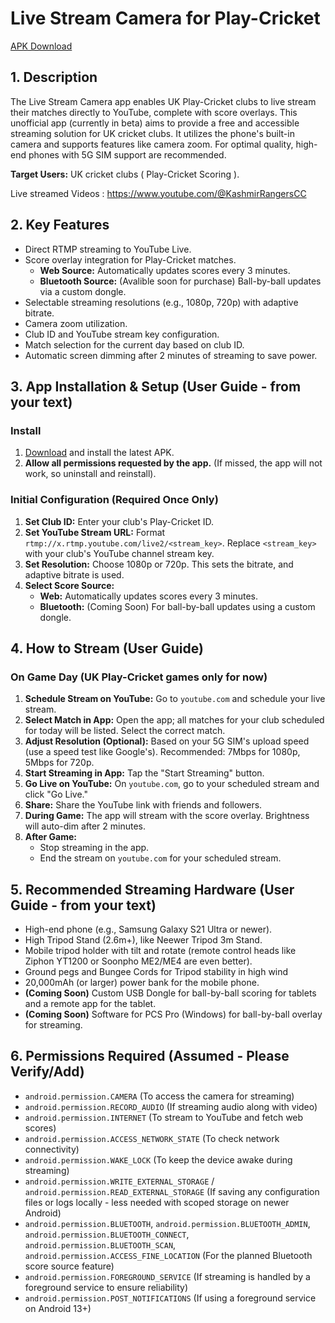 # Live Stream Camera for Play-Cricket

[APK Download](https://github.com/shesh99999/livestreamcamera_app/releases/download/1.0.0/livestreamcamera.1.0.0.apk) 

## 1. Description
The Live Stream Camera app enables UK Play-Cricket clubs to live stream their matches directly to YouTube, complete with score overlays. This unofficial app (currently in beta) aims to provide a free and accessible streaming solution for UK cricket clubs. It utilizes the phone's built-in camera and supports features like camera zoom. For optimal quality, high-end phones with 5G SIM support are recommended.

**Target Users:** UK cricket clubs ( Play-Cricket Scoring ).

Live streamed Videos : https://www.youtube.com/@KashmirRangersCC

## 2. Key Features
*   Direct RTMP streaming to YouTube Live.
*   Score overlay integration for Play-Cricket matches.
    *   **Web Source:** Automatically updates scores every 3 minutes.
    *   **Bluetooth Source:** (Avalible soon for purchase) Ball-by-ball updates via a custom dongle.
*   Selectable streaming resolutions (e.g., 1080p, 720p) with adaptive bitrate.
*   Camera zoom utilization.
*   Club ID and YouTube stream key configuration.
*   Match selection for the current day based on club ID.
*   Automatic screen dimming after 2 minutes of streaming to save power.

## 3. App Installation & Setup (User Guide - from your text)

### Install
1.  [Download](https://github.com/shesh99999/livestreamcamera_app/releases/download/1.0.0/livestreamcamera.1.0.0.apk) and install the latest APK.
2.  **Allow all permissions requested by the app.** (If missed, the app will not work, so uninstall and reinstall).

### Initial Configuration (Required Once Only)
1.  **Set Club ID:** Enter your club's Play-Cricket ID.
2.  **Set YouTube Stream URL:** Format `rtmp://x.rtmp.youtube.com/live2/<stream_key>`. Replace `<stream_key>` with your club's YouTube channel stream key.
3.  **Set Resolution:** Choose 1080p or 720p. This sets the bitrate, and adaptive bitrate is used.
4.  **Select Score Source:**
    *   **Web:** Automatically updates scores every 3 minutes.
    *   **Bluetooth:** (Coming Soon) For ball-by-ball updates using a custom dongle.

## 4. How to Stream (User Guide)

### On Game Day (UK Play-Cricket games only for now)
1.  **Schedule Stream on YouTube:** Go to `youtube.com` and schedule your live stream.
2.  **Select Match in App:** Open the app; all matches for your club scheduled for today will be listed. Select the correct match.
3.  **Adjust Resolution (Optional):** Based on your 5G SIM's upload speed (use a speed test like Google's). Recommended: 7Mbps for 1080p, 5Mbps for 720p.
4.  **Start Streaming in App:** Tap the "Start Streaming" button.
5.  **Go Live on YouTube:** On `youtube.com`, go to your scheduled stream and click "Go Live."
6.  **Share:** Share the YouTube link with friends and followers.
7.  **During Game:** The app will stream with the score overlay. Brightness will auto-dim after 2 minutes.
8.  **After Game:**
    *   Stop streaming in the app.
    *   End the stream on `youtube.com` for your scheduled stream.

## 5. Recommended Streaming Hardware (User Guide - from your text)
*   High-end phone (e.g., Samsung Galaxy S21 Ultra or newer).
*   High Tripod Stand (2.6m+), like Neewer Tripod 3m Stand.
*   Mobile tripod holder with tilt and rotate (remote control heads like Ziphon YT1200 or Soonpho ME2/ME4 are even better).
*   Ground pegs and Bungee Cords for Tripod stability in high wind
*   20,000mAh (or larger) power bank for the mobile phone.
*   **(Coming Soon)** Custom USB Dongle for ball-by-ball scoring for tablets and a remote app for the tablet.
*   **(Coming Soon)** Software for PCS Pro (Windows) for ball-by-ball overlay for streaming.

## 6. Permissions Required (Assumed - Please Verify/Add)
*   `android.permission.CAMERA` (To access the camera for streaming)
*   `android.permission.RECORD_AUDIO` (If streaming audio along with video)
*   `android.permission.INTERNET` (To stream to YouTube and fetch web scores)
*   `android.permission.ACCESS_NETWORK_STATE` (To check network connectivity)
*   `android.permission.WAKE_LOCK` (To keep the device awake during streaming)
*   `android.permission.WRITE_EXTERNAL_STORAGE` / `android.permission.READ_EXTERNAL_STORAGE` (If saving any configuration files or logs locally - less needed with scoped storage on newer Android)
*   `android.permission.BLUETOOTH`, `android.permission.BLUETOOTH_ADMIN`, `android.permission.BLUETOOTH_CONNECT`, `android.permission.BLUETOOTH_SCAN`, `android.permission.ACCESS_FINE_LOCATION` (For the planned Bluetooth score source feature)
*   `android.permission.FOREGROUND_SERVICE` (If streaming is handled by a foreground service to ensure reliability)
*   `android.permission.POST_NOTIFICATIONS` (If using a foreground service on Android 13+)
